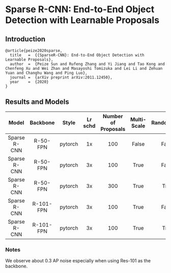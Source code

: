 # Sparse R-CNN: End-to-End Object Detection with Learnable Proposals

## Introduction

```
@article{peize2020sparse,
  title   =  {{SparseR-CNN}: End-to-End Object Detection with Learnable Proposals},
  author  =  {Peize Sun and Rufeng Zhang and Yi Jiang and Tao Kong and Chenfeng Xu and Wei Zhan and Masayoshi Tomizuka and Lei Li and Zehuan Yuan and Changhu Wang and Ping Luo},
  journal =  {arXiv preprint arXiv:2011.12450},
  year    =  {2020}
}
```

## Results and Models

| Model        | Backbone  | Style   | Lr schd | Number of Proposals |Multi-Scale| RandomCrop  | box AP  | Config | Download |
|:------------:|:---------:|:-------:|:-------:|:-------:            |:-------: |:---------:|:------:|:------:|:--------:|
| Sparse R-CNN | R-50-FPN  | pytorch | 1x      |   100               | False     |  False     |  37.9  |         |       |
| Sparse R-CNN | R-50-FPN  | pytorch | 3x      |   100               | True     |   False     |  42.8  |         |       |
| Sparse R-CNN | R-50-FPN  | pytorch | 3x      |   300               | True      |  True      |  45.0  |         |       |
| Sparse R-CNN | R-101-FPN | pytorch | 3x      |   100               | True      |  False     |  44.2  |         |       |
| Sparse R-CNN | R-101-FPN | pytorch | 3x      |   100               | True      |  True      |  46.2  |         |       |

### Notes

We observe about 0.3 AP noise especially when using Res-101 as the backbone.
